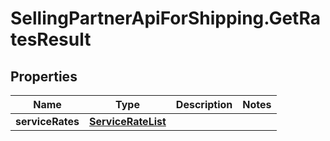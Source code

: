 # SellingPartnerApiForShipping.GetRatesResult

## Properties
Name | Type | Description | Notes
------------ | ------------- | ------------- | -------------
**serviceRates** | [**ServiceRateList**](ServiceRateList.md) |  | 
